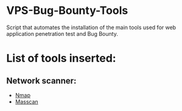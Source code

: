 # VPS-Bug-Bounty-Tools

Script that automates the installation of the main tools used for web application penetration test and Bug Bounty.

# List of tools inserted:
## Network scanner:

- [Nmap](#how-to-navigate-the-repo)
- [Masscan](https://github.com/robertdavidgraham/masscan)

